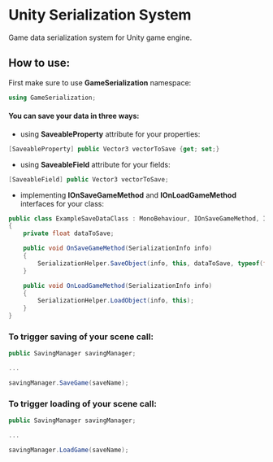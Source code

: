# Unity Serialization System

Game data serialization system for Unity game engine.

## How to use:

First make sure to use **GameSerialization** namespace:
```C#
using GameSerialization;
```
#### You can save your data in three ways:

- using **SaveableProperty** attribute for your properties:
```C#
[SaveableProperty] public Vector3 vectorToSave {get; set;}
```

- using **SaveableField** attribute for your fields:
```C#
[SaveableField] public Vector3 vectorToSave;
```

- implementing **IOnSaveGameMethod** and **IOnLoadGameMethod** interfaces for your class:
```C#
public class ExampleSaveDataClass : MonoBehaviour, IOnSaveGameMethod, IOnLoadGameMethod
{
    private float dataToSave;

    public void OnSaveGameMethod(SerializationInfo info)
    {
        SerializationHelper.SaveObject(info, this, dataToSave, typeof(float));
    }

    public void OnLoadGameMethod(SerializationInfo info)
    {
        SerializationHelper.LoadObject(info, this);
    }
}
```

### To trigger saving of your scene call:
```C#
public SavingManager savingManager;

...

savingManager.SaveGame(saveName);
```


### To trigger loading of your scene call:
```C#
public SavingManager savingManager;

...

savingManager.LoadGame(saveName);
```

